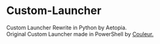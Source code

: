 # Custom-Launcher
Custom Launcher Rewrite in Python by Aetopia.  
Original Custom Launcher made in PowerShell by [Couleur.](https://github.com/couleurm)

